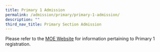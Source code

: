 ```yaml
---
title: Primary 1 Admission
permalink: /admission/primary/primary-1-admission/
description: ""
third_nav_title: Primary Section Admission
---
```

Please refer to the [MOE Website](https://www.moe.gov.sg/primary/p1-registration) for information pertaining to Primary 1 registration.